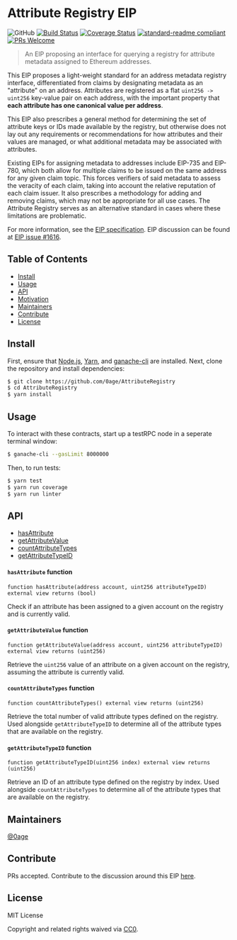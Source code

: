 # Attribute Registry EIP

![GitHub](https://img.shields.io/github/license/0age/AttributeRegistry.svg)
[![Build Status](https://travis-ci.com/0age/AttributeRegistry.svg?branch=master)](https://travis-ci.com/0age/AttributeRegistry)
[![Coverage Status](https://coveralls.io/repos/github/0age/AttributeRegistry/badge.svg?branch=master)](https://coveralls.io/github/0age/AttributeRegistry?branch=master)
[![standard-readme compliant](https://img.shields.io/badge/standard--readme-OK-green.svg)](https://github.com/RichardLitt/standard-readme)
[![PRs Welcome](https://img.shields.io/badge/PRs-welcome-brightgreen.svg)](http://makeapullrequest.com)

> An EIP proposing an interface for querying a registry for attribute metadata assigned to Ethereum addresses.

This EIP proposes a light-weight standard for an address metadata registry interface, differentiated from claims by designating metadata as an "attribute" on an address. Attributes are registered as a flat `uint256 -> uint256` key-value pair on each address, with the important property that **each attribute has one canonical value per address**.

This EIP also prescribes a general method for determining the set of attribute keys or IDs made available by the registry, but otherwise does not lay out any requirements or recommendations for how attributes and their values are managed, or what additional metadata may be associated with attributes.

Existing EIPs for assigning metadata to addresses include EIP-735 and EIP-780, which both allow for multiple claims to be issued on the same address for any given claim topic. This forces verifiers of said metadata to assess the veracity of each claim, taking into account the relative reputation of each claim issuer. It also prescribes a methodology for adding and removing claims, which may not be appropriate for all use cases. The Attribute Registry serves as an alternative standard in cases where these limitations are problematic.

For more information, see the [EIP specification](https://github.com/0age/AttributeRegistry/blob/master/EIP-%23%23%23.md). EIP discussion can be found at [EIP issue #1616](https://github.com/ethereum/EIPs/issues/1616).


## Table of Contents

- [Install](#install)
- [Usage](#usage)
- [API](#api)
- [Motivation](#motivation)
- [Maintainers](#maintainers)
- [Contribute](#contribute)
- [License](#license)


## Install
First, ensure that [Node.js](https://nodejs.org/en/download/current/), [Yarn](https://yarnpkg.com/en/docs/install), and [ganache-cli](https://github.com/trufflesuite/ganache-cli#installation) are installed. Next, clone the repository and install dependencies:

```sh
$ git clone https://github.com/0age/AttributeRegistry
$ cd AttributeRegistry
$ yarn install
```

## Usage
To interact with these contracts, start up a testRPC node in a seperate terminal window:
```sh
$ ganache-cli --gasLimit 8000000
```

Then, to run tests:
```sh
$ yarn test
$ yarn run coverage
$ yarn run linter
```

## API

* [hasAttribute](#hasattribute-function)
* [getAttributeValue](#getattributevalue-function)
* [countAttributeTypes](#countattributetypes-function)
* [getAttributeTypeID](#getattributetypeid-function)

#### `hasAttribute` function
```
function hasAttribute(address account, uint256 attributeTypeID) external view returns (bool)
```

Check if an attribute has been assigned to a given account on the registry and is currently valid.


#### `getAttributeValue` function
```
function getAttributeValue(address account, uint256 attributeTypeID) external view returns (uint256)
```

Retrieve the `uint256` value of an attribute on a given account on the registry, assuming the attribute is currently valid.


#### `countAttributeTypes` function
```
function countAttributeTypes() external view returns (uint256)
```

Retrieve the total number of valid attribute types defined on the registry. Used alongside `getAttributeTypeID` to determine all of the attribute types that are available on the registry.


#### `getAttributeTypeID` function
```
function getAttributeTypeID(uint256 index) external view returns (uint256)
```

Retrieve an ID of an attribute type defined on the registry by index. Used alongside `countAttributeTypes` to determine all of the attribute types that are available on the registry.


## Maintainers

[@0age](https://github.com/0age)

## Contribute

PRs accepted. Contribute to the discussion around this EIP [here](https://github.com/ethereum/EIPs/issues/1616).

## License

MIT License

Copyright and related rights waived via [CC0](https://creativecommons.org/publicdomain/zero/1.0/).
